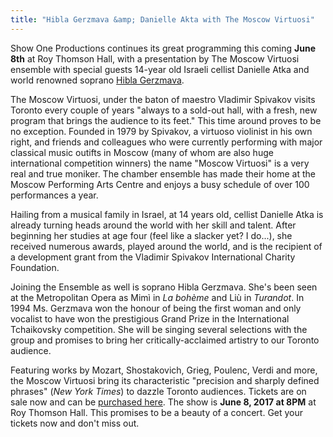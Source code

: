 ```yaml
---
title: "Hibla Gerzmava &amp; Danielle Akta with The Moscow Virtuosi"
---
```


Show One Productions continues its great programming this coming **June 8th** at Roy Thomson Hall, with a presentation by The Moscow Virtuosi ensemble with special guests 14-year old Israeli cellist Danielle Atka and world renowned soprano [Hibla Gerzmava](/scene/people/hibla-gerzmava/). 

The Moscow Virtuosi, under the baton of maestro Vladimir Spivakov visits Toronto every couple of years "always to a sold-out hall, with a fresh, new program that brings the audience to its feet." This time around proves to be no exception. Founded in 1979 by Spivakov, a virtuoso violinist in his own right, and friends and colleagues who were currently performing with major classical music outifts in Moscow (many of whom are also huge international competition winners) the name "Moscow Virtuosi" is a very real and true moniker. The chamber ensemble has made their home at the Moscow Performing Arts Centre and enjoys a busy schedule of over 100 performances a year. 

Hailing from a musical family in Israel, at 14 years old, cellist Danielle Atka is already turning heads around the world with her skill and talent. After beginning her studies at age four (feel like a slacker yet? I do...), she received numerous awards, played around the world, and is the recipient of a development grant from the Vladimir Spivakov International Charity Foundation.

Joining the Ensemble as well is soprano Hibla Gerzmava. She's been seen at the Metropolitan Opera as Mimì in *La bohème* and Liù in *Turandot*. In 1994 Ms. Gerzmava won the honour of being the first woman and only vocalist to have won the prestigious Grand Prize in the International Tchaikovsky competition. She will be singing several selections with the group and promises to bring her critically-acclaimed artistry to our Toronto audience. 

Featuring works by Mozart, Shostakovich, Grieg, Poulenc, Verdi and more, the Moscow Virtuosi bring its characteristic "precision and sharply defined phrases" (*New York Times*) to dazzle Toronto audiences. Tickets are on sale now and can be [purchased here](https://www.roythomsonhall.com/tickets/current/2017/june/vladimir-spivakov-moscow-virtuosi/). The show is **June 8, 2017 at 8PM** at Roy Thomson Hall. This promises to be a beauty of a concert. Get your tickets now and don't miss out. 
